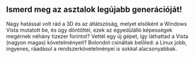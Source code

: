 <?php require("../../entete.php");?> <?php require("../../base.php");?> <?php require("../../fonctions.php");?>

<div id="corps">

<h2>Ismerd meg az asztalok legújabb generációját!</h2>

<p>Nagy hatással volt rád a 3D és az átlátszóság, melyet elsőként a Windows Vista mutatott be, és úgy döntöttél, ezek az egyedülálló képességek megérnek néhány tízezer forintot? Vettél egy új gépet, így láthattad a Vista (nagyon magas) követelményeit? Bolondot csináltak belőled: a Linux jobb, ingyenes, ráadásul a rendszerkövetelményei is sokkal alacsonyabbak.</p>

<? all_video_ids_from_file ();?>

</div>
</body>
</html>
